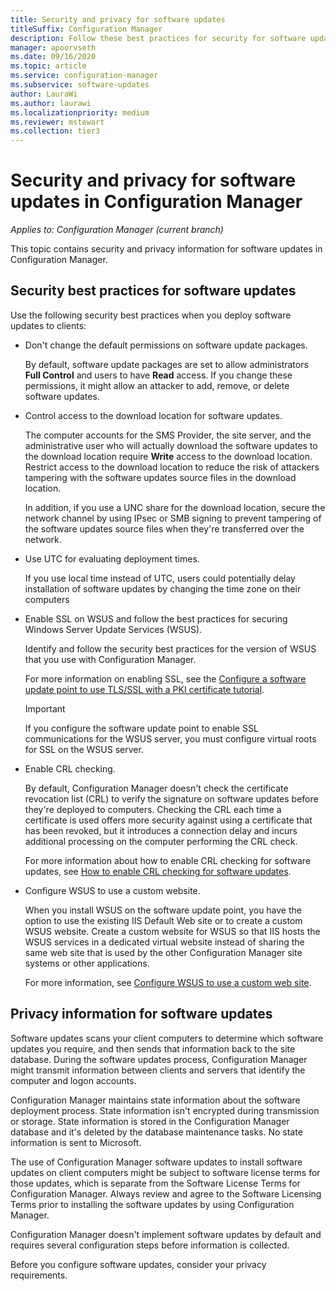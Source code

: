 ```yaml
---
title: Security and privacy for software updates
titleSuffix: Configuration Manager
description: Follow these best practices for security for software updates and learn about how Configuration Manager handles privacy information.
manager: apoorvseth
ms.date: 09/16/2020
ms.topic: article
ms.service: configuration-manager
ms.subservice: software-updates
author: LauraWi
ms.author: laurawi
ms.localizationpriority: medium
ms.reviewer: mstewart
ms.collection: tier3
---
```

# Security and privacy for software updates in Configuration Manager

*Applies to: Configuration Manager (current branch)*

This topic contains security and privacy information for software updates in Configuration Manager.

##  <a name="BKMK_Security_HardwareInventory"></a> Security best practices for software updates
 Use the following security best practices when you deploy software updates to clients:

-   Don't change the default permissions on software update packages.

     By default, software update packages are set to allow administrators **Full Control** and users to have **Read** access. If you change these permissions, it might allow an attacker to add, remove, or delete software updates.

-   Control access to the download location for software updates.

     The computer accounts for the SMS Provider, the site server, and the administrative user who will actually download the software updates to the download location require **Write** access to the download location. Restrict access to the download location to reduce the risk of attackers tampering with the software updates source files in the download location.

     In addition, if you use a UNC share for the download location, secure the network channel by using IPsec or SMB signing to prevent tampering of the software updates source files when they're transferred over the network.

-   Use UTC for evaluating deployment times.

     If you use local time instead of UTC, users could potentially delay installation of software updates by changing the time zone on their computers

-   Enable SSL on WSUS and follow the best practices for securing Windows Server Update Services (WSUS).

     Identify and follow the security best practices for the version of WSUS that you use with Configuration Manager.

     For more information on enabling SSL, see the [Configure a software update point to use TLS/SSL with a PKI certificate tutorial](../get-started/software-update-point-ssl.md).

    > [!IMPORTANT]
    >  If you configure the software update point to enable SSL communications for the WSUS server, you must configure virtual roots for SSL on the WSUS server.

-   Enable CRL checking.

     By default, Configuration Manager doesn't check the certificate revocation list (CRL) to verify the signature on software updates before they're deployed to computers. Checking the CRL each time a certificate is used offers more security against using a certificate that has been revoked, but it introduces a connection delay and incurs additional processing on the computer performing the CRL check.

     For more information about how to enable CRL checking for software updates, see [How to enable CRL checking for software updates](../get-started/manage-settings-for-software-updates.md#crl-checking-for-software-updates).

-   Configure WSUS to use a custom website.

     When you install WSUS on the software update point, you have the option to use the existing IIS Default Web site or to create a custom WSUS website. Create a custom website for WSUS so that IIS hosts the WSUS services in a dedicated virtual website instead of sharing the same web site that is used by the other Configuration Manager site systems or other applications.

     For more information, see [Configure WSUS to use a custom web site](plan-for-software-updates.md#BKMK_CustomWebSite).

##  <a name="BKMK_Privacy_HardwareInventory"></a> Privacy information for software updates
 Software updates scans your client computers to determine which software updates you require, and then sends that information back to the site database. During the software updates process, Configuration Manager might transmit information between clients and servers that identify the computer and logon accounts.

 Configuration Manager maintains state information about the software deployment process. State information isn't encrypted during transmission or storage. State information is stored in the Configuration Manager database and it's deleted by the database maintenance tasks. No state information is sent to Microsoft.

 The use of Configuration Manager software updates to install software updates on client computers might be subject to software license terms for those updates, which is separate from the Software License Terms for Configuration Manager. Always review and agree to the Software Licensing Terms prior to installing the software updates by using Configuration Manager.

 Configuration Manager doesn't implement software updates by default and requires several configuration steps before information is collected.

 Before you configure software updates, consider your privacy requirements.
